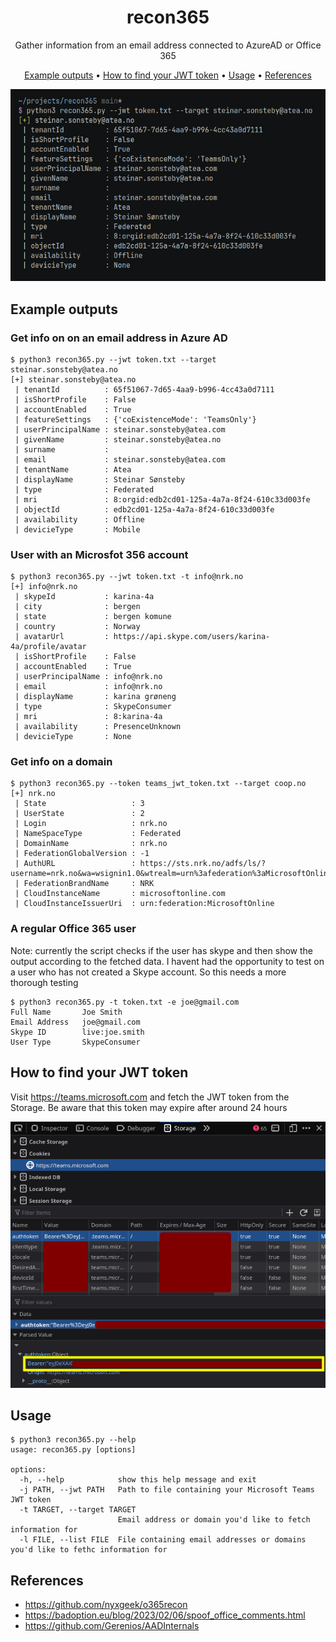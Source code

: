 <center>
<h1>recon365</h1>
Gather information from an email address connected to AzureAD or Office 365
<p align="center">
  <a href="#example-outputs">Example outputs</a> •
  <a href="#how-to-find-your-jwt-token">How to find your JWT token</a> •
  <a href="#usage">Usage</a> •
  <a href="#references">References</a>
</p>
<img src="images/demo.png">
</center>

## Example outputs
### Get info on on an email address in Azure AD
```console
$ python3 recon365.py --jwt token.txt --target steinar.sonsteby@atea.no
[+] steinar.sonsteby@atea.no
 | tenantId          : 65f51067-7d65-4aa9-b996-4cc43a0d7111
 | isShortProfile    : False
 | accountEnabled    : True
 | featureSettings   : {'coExistenceMode': 'TeamsOnly'}
 | userPrincipalName : steinar.sonsteby@atea.com
 | givenName         : steinar.sonsteby@atea.no
 | surname           :
 | email             : steinar.sonsteby@atea.com
 | tenantName        : Atea
 | displayName       : Steinar Sønsteby
 | type              : Federated
 | mri               : 8:orgid:edb2cd01-125a-4a7a-8f24-610c33d003fe
 | objectId          : edb2cd01-125a-4a7a-8f24-610c33d003fe
 | availability      : Offline
 | devicieType       : Mobile
```

### User with an Microsfot 356 account

```console
$ python3 recon365.py --jwt token.txt -t info@nrk.no
[+] info@nrk.no
 | skypeId           : karina-4a
 | city              : bergen
 | state             : bergen komune
 | country           : Norway
 | avatarUrl         : https://api.skype.com/users/karina-4a/profile/avatar
 | isShortProfile    : False
 | accountEnabled    : True
 | userPrincipalName : info@nrk.no
 | email             : info@nrk.no
 | displayName       : karina grøneng
 | type              : SkypeConsumer
 | mri               : 8:karina-4a
 | availability      : PresenceUnknown
 | devicieType       : None
```

### Get info on a domain
```console
$ python3 recon365.py --token teams_jwt_token.txt --target coop.no
[+] nrk.no
 | State                   : 3
 | UserState               : 2
 | Login                   : nrk.no
 | NameSpaceType           : Federated
 | DomainName              : nrk.no
 | FederationGlobalVersion : -1
 | AuthURL                 : https://sts.nrk.no/adfs/ls/?username=nrk.no&wa=wsignin1.0&wtrealm=urn%3afederation%3aMicrosoftOnline&wctx=
 | FederationBrandName     : NRK
 | CloudInstanceName       : microsoftonline.com
 | CloudInstanceIssuerUri  : urn:federation:MicrosoftOnline
```

### A regular Office 365 user
Note: currently the script checks if the user has skype and then show the output according to the fetched data. I havent had the opportunity to test on a user who has not created a Skype account. So this needs a more thorough testing

```console
$ python3 recon365.py -t token.txt -e joe@gmail.com
Full Name       Joe Smith 
Email Address   joe@gmail.com
Skype ID        live:joe.smith
User Type       SkypeConsumer
```

## How to find your JWT token
Visit https://teams.microsoft.com and fetch the JWT token from the Storage. Be aware that this token may expire after around 24 hours

![](images/fetch_jwt.png)

## Usage
```console
$ python3 recon365.py --help
usage: recon365.py [options]

options:
  -h, --help            show this help message and exit
  -j PATH, --jwt PATH   Path to file containing your Microsoft Teams JWT token
  -t TARGET, --target TARGET
                        Email address or domain you'd like to fetch information for
  -l FILE, --list FILE  File containing email addresses or domains you'd like to fethc information for
```

## References
- https://github.com/nyxgeek/o365recon
- https://badoption.eu/blog/2023/02/06/spoof_office_comments.html
- https://github.com/Gerenios/AADInternals
